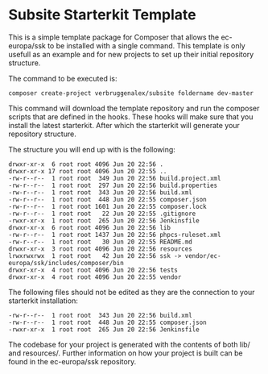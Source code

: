 # Subsite Starterkit Template

This is a simple template package for Composer that allows the ec-europa/ssk to
be installed with a single command. This template is only usefull as an example
and for new projects to set up their initial repository structure.

The command to be executed is:
```
composer create-project verbruggenalex/subsite foldername dev-master
```

This command will download the template repository and run the composer scripts
that are defined in the hooks. These hooks will make sure that you install the
latest starterkit. After which the starterkit will generate your repository
structure.

The structure you will end up with is the following:
```
drwxr-xr-x  6 root root 4096 Jun 20 22:56 .
drwxr-xr-x 17 root root 4096 Jun 20 22:55 ..
-rw-r--r--  1 root root  349 Jun 20 22:56 build.project.xml
-rw-r--r--  1 root root  297 Jun 20 22:56 build.properties
-rw-r--r--  1 root root  343 Jun 20 22:56 build.xml
-rw-r--r--  1 root root  448 Jun 20 22:55 composer.json
-rw-r--r--  1 root root 1601 Jun 20 22:55 composer.lock
-rw-r--r--  1 root root   22 Jun 20 22:55 .gitignore
-rwxr-xr-x  1 root root  265 Jun 20 22:56 Jenkinsfile
drwxr-xr-x  6 root root 4096 Jun 20 22:56 lib
-rw-r--r--  1 root root 1437 Jun 20 22:56 phpcs-ruleset.xml
-rw-r--r--  1 root root   30 Jun 20 22:55 README.md
drwxr-xr-x  3 root root 4096 Jun 20 22:56 resources
lrwxrwxrwx  1 root root   42 Jun 20 22:56 ssk -> vendor/ec-europa/ssk/includes/composer/bin
drwxr-xr-x  4 root root 4096 Jun 20 22:56 tests
drwxr-xr-x  4 root root 4096 Jun 20 22:55 vendor
```

The following files should not be edited as they are the connection to your
starterkit installation:
```
-rw-r--r--  1 root root  343 Jun 20 22:56 build.xml
-rw-r--r--  1 root root  448 Jun 20 22:55 composer.json
-rwxr-xr-x  1 root root  265 Jun 20 22:56 Jenkinsfile
```

The codebase for your project is generated with the contents of both lib/ and
resources/. Further information on how your project is built can be found in
the ec-europa/ssk repository.
